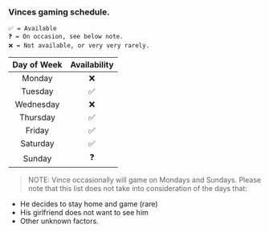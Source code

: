 
### Vinces gaming schedule.

```
✅ = Available
❓ = On occasion, see below note.
❌ = Not available, or very very rarely.
```

| Day of Week| Availability |
|:-------------:|:-------------:|
| Monday      | ❌ |
| Tuesday      | ✅      |
| Wednesday | ❌      |
| Thursday | ✅ |
| Friday | ✅ |
| Saturday | ✅ |
| Sunday | ❓ |

> NOTE: Vince occasionally will game on Mondays and Sundays.
Please note that this list does not take into consideration of the days that:
  * He decides to stay home and game (rare)
  * His girlfriend does not want to see him
  * Other unknown factors.
